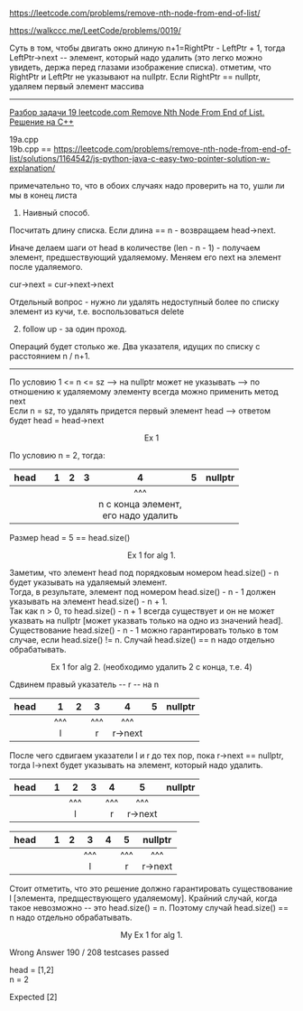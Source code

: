 https://leetcode.com/problems/remove-nth-node-from-end-of-list/

https://walkccc.me/LeetCode/problems/0019/

Суть в том, чтобы двигать окно длиную n+1=RightPtr - LeftPtr + 1, тогда  LeftPtr->next -- элемент, который надо удалить (это легко можно увидеть, держа перед глазами изображение списка). отметим, что RightPtr и LeftPtr не указывают на nullptr. Если RightPtr == nullptr, удаляем первый элемент массива

____

[Разбор задачи 19 leetcode.com Remove Nth Node From End of List. Решение на C++](https://www.youtube.com/watch?v=-Fak6wi8I98)

19a.cpp  
19b.cpp == https://leetcode.com/problems/remove-nth-node-from-end-of-list/solutions/1164542/js-python-java-c-easy-two-pointer-solution-w-explanation/ 

примечательно то, что в обоих случаях надо проверить на то, ушли ли мы в конец листа

1. Наивный способ. 

Посчитать длину списка. Если длина == n - возвращаем head->next.

Иначе делаем шаги от head в количестве (len - n - 1) - получаем элемент, предшествующий удаляемому. 
Меняем его next на элемент после удаляемого.

cur->next = cur->next->next

Отдельный вопрос - нужно ли удалять недоступный более по списку элемент из кучи, т.е. воспользоваться delete

2. follow up - за один проход.

Операций будет столько же. Два указателя, идущих по списку с расстоянием n / n+1.

___

По условию 1 <= n <= sz --> на nullptr может не указывать --> по отношению к удаляемому элементу всегда можно применить метод next  
Если n = sz, то удалять придется первый элемент head --> ответом будет head = head->next

<p align="center"> Ex 1 </p>

По условию n = 2, тогда: 
  
| head 	|   	| 1 	| 2 	| 3 	|                          4                         	| 5 	| nullptr 	|
|:----:	|:-:	|:-:	|:-:	|:-:	|:--------------------------------------------------:	|:-:	|:-------:	|
|      	|   	|   	|   	|   	| ^^^ <br> n с конца элемент,  <br> его надо удалить 	|   	|         	|

Размер head = 5 == head.size()

<p align="center"> Ex 1 for alg 1. </p>

Заметим, что элемент head под порядковым номером head.size() - n будет указывать на удаляемый элемент.  
Тогда, в результате, элемент под номером head.size() - n - 1 должен указывать на элемент head.size() - n + 1.  
Так как n > 0, то head.size() - n + 1 всегда существует и он не может указвать на nullptr [может указвать только на одно из значений head].  
Существование head.size() - n - 1 можно гарантировать только в том случае, если  head.size() != n. Случай head.size() == n надо отдельно обрабатывать.

<p align="center"> Ex 1 for alg 2. (необходимо удалить 2 с конца, т.е. 4) </p>

Сдвинем правый указатель -- r -- на n  

| head 	|   	|      1     	| 2 	|      3     	|         4        	| 5 	| nullptr 	|
|:----:	|:-:	|:----------:	|:-:	|:----------:	|:----------------:	|:-:	|:-------:	|
|      	|   	| ^^^ <br> l 	|   	| ^^^ <br> r 	| ^^^ <br> r->next 	|   	|         	|

После чего сдвигаем указатели l и r до тех пор, пока r->next == nullptr, тогда l->next будет указывать на элемент, который надо удалить.

| head 	|   	| 1 	|      2     	| 3 	|      4     	|         5        	| nullptr 	|
|:----:	|:-:	|:-:	|:----------:	|:-:	|:----------:	|:----------------:	|:-------:	|
|      	|   	|   	| ^^^ <br> l 	|   	| ^^^ <br> r 	| ^^^ <br> r->next 	|         	|

| head 	|   	| 1 	| 2 	|      3     	| 4 	|      5     	|      nullptr     	|
|:----:	|:-:	|:-:	|:-:	|:----------:	|:-:	|:----------:	|:----------------:	|
|      	|   	|   	|   	| ^^^ <br> l 	|   	| ^^^ <br> r 	| ^^^ <br> r->next 	|

Стоит отметить, что это решение должно гарантировать существование l [элемента, предществующего удаляемому]. Крайний случай, когда такое невозможно -- это head.size() = n. Поэтому 
случай head.size() == n надо отдельно обрабатывать.

<p align="center"> My Ex 1 for alg 1. </p>
Wrong Answer 190 / 208 testcases passed

head = [1,2]  
n = 2

Expected [2]
